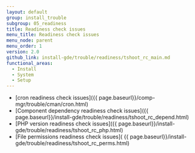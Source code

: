 ```yaml
---
layout: default
group: install_trouble
subgroup: 05_readiness
title: Readiness check issues
menu_title: Readiness check issues
menu_node: parent
menu_order: 1
version: 2.0
github_link: install-gde/trouble/readiness/tshoot_rc_main.md
functional_areas:
  - Install
  - System
  - Setup
---
```


*	[cron readiness check issues]({{ page.baseurl}}/comp-mgr/trouble/cman/cron.html)
*	[Component dependency readiness check issues]({{ page.baseurl}}/install-gde/trouble/readiness/tshoot_rc_depend.html)
*	[PHP version readiness check issues]({{ page.baseurl}}/install-gde/trouble/readiness/tshoot_rc_php.html)
*	[File permissions readiness check issues]( {{ page.baseurl}}/install-gde/trouble/readiness/tshoot_rc_perms.html)

